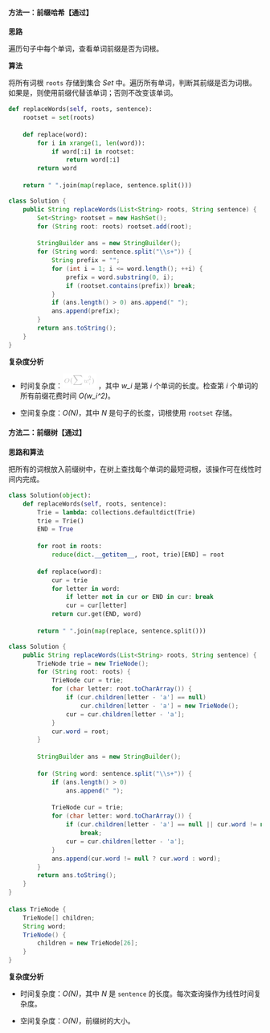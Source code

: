 #### 方法一：前缀哈希【通过】

**思路**

遍历句子中每个单词，查看单词前缀是否为词根。

**算法**

将所有词根 `roots` 存储到集合 *Set* 中。遍历所有单词，判断其前缀是否为词根。如果是，则使用前缀代替该单词；否则不改变该单词。

```python [solution1-Python]
def replaceWords(self, roots, sentence):
    rootset = set(roots)

    def replace(word):
        for i in xrange(1, len(word)):
            if word[:i] in rootset:
                return word[:i]
        return word

    return " ".join(map(replace, sentence.split()))
```

```java [solution1-Java]
class Solution {
    public String replaceWords(List<String> roots, String sentence) {
        Set<String> rootset = new HashSet();
        for (String root: roots) rootset.add(root);

        StringBuilder ans = new StringBuilder();
        for (String word: sentence.split("\\s+")) {
            String prefix = "";
            for (int i = 1; i <= word.length(); ++i) {
                prefix = word.substring(0, i);
                if (rootset.contains(prefix)) break;
            }
            if (ans.length() > 0) ans.append(" ");
            ans.append(prefix);
        }
        return ans.toString();
    }
}
```

**复杂度分析**

* 时间复杂度：![O(\sumw_i^2) ](./p__O_sum_w_i^2__.png) ，其中 *w_i* 是第 *i* 个单词的长度。检查第 *i* 个单词的所有前缀花费时间 *O(w_i^2)*。

* 空间复杂度：*O(N)*，其中 *N* 是句子的长度，词根使用 `rootset` 存储。


#### 方法二：前缀树【通过】

**思路和算法**

把所有的词根放入前缀树中，在树上查找每个单词的最短词根，该操作可在线性时间内完成。

```python [solution2-Python]
class Solution(object):
    def replaceWords(self, roots, sentence):
        Trie = lambda: collections.defaultdict(Trie)
        trie = Trie()
        END = True

        for root in roots:
            reduce(dict.__getitem__, root, trie)[END] = root

        def replace(word):
            cur = trie
            for letter in word:
                if letter not in cur or END in cur: break
                cur = cur[letter]
            return cur.get(END, word)

        return " ".join(map(replace, sentence.split()))
```

```java [solution2-Java]
class Solution {
    public String replaceWords(List<String> roots, String sentence) {
        TrieNode trie = new TrieNode();
        for (String root: roots) {
            TrieNode cur = trie;
            for (char letter: root.toCharArray()) {
                if (cur.children[letter - 'a'] == null)
                    cur.children[letter - 'a'] = new TrieNode();
                cur = cur.children[letter - 'a'];
            }
            cur.word = root;
        }

        StringBuilder ans = new StringBuilder();

        for (String word: sentence.split("\\s+")) {
            if (ans.length() > 0)
                ans.append(" ");

            TrieNode cur = trie;
            for (char letter: word.toCharArray()) {
                if (cur.children[letter - 'a'] == null || cur.word != null)
                    break;
                cur = cur.children[letter - 'a'];
            }
            ans.append(cur.word != null ? cur.word : word);
        }
        return ans.toString();
    }
}

class TrieNode {
    TrieNode[] children;
    String word;
    TrieNode() {
        children = new TrieNode[26];
    }
}
```

**复杂度分析**

* 时间复杂度：*O(N)*，其中 *N* 是 `sentence` 的长度。每次查询操作为线性时间复杂度。

* 空间复杂度：*O(N)*，前缀树的大小。